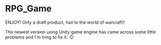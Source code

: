 # RPG_Game

ENJOY! Only a draft product, hail to the world of warcraft!!

The newest version using Unity game engine has came across some little problems and I'm tring to fix it. 
:D
